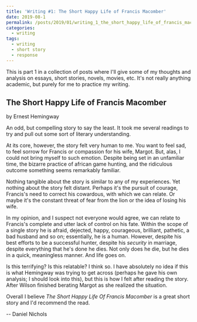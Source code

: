 ```yaml
---
title: 'Writing #1: The Short Happy Life of Francis Macomber'
date: 2019-08-1
permalink: /posts/2019/01/writing_1_the_short_happy_life_of_francis_macomber/
categories:
  - writing
tags:
  - writing
  - short story
  - response
---
```


This is part 1 in a collection of posts where I'll give some of my thoughts and analysis on essays, short stories, novels, movies, etc. It's not really anything academic, but purely for me to practice my writing.

The Short Happy Life of Francis Macomber
----------------
by Ernest Hemingway

An odd, but compelling story to say the least. It took me several readings to try and pull out some sort of literary understanding. 

At its core, however, the story felt very human to me. You want to feel sad, to feel sorrow for Francis or compassion for his wife, Margot. But, alas, I could not bring myself to such emotion. Despite being set in an unfamiliar time, the bizarre practice of african game hunting, and the ridiculous outcome something seems remarkably familiar.

Nothing tangible about the story is similar to any of my experiences. Yet nothing about the story felt distant. Perhaps it's the pursuit of courage, Francis's need to correct his cowardous, with which we can relate. Or maybe it's the constant threat of fear from the lion or the idea of losing his wife.

In my opinion, and I suspect not everyone would agree, we can relate to Francis's complete and utter lack of control on his fate. Within the scope of a single story he is afraid, dejected, happy, courageous, brilliant, pathetic, a bad husband and so on; essentially, he is a human. However, despite his best efforts to be a successful hunter, despite his _security_ in marriage, despite everything that he's done he dies. Not only does he die, but he dies in a quick, meaningless manner. And life goes on.

Is this terrifying? Is this relatable? I think so. I have absolutely no idea if this is what Hemingway was trying to get across (perhaps he gave his own analysis; I should look into this), but this is how I felt after reading the story. After Wilson finished berating Margot as she realized the situation.

Overall I believe _The Short Happy Life Of Francis Macomber_ is a great short story and I'd recommend the read.

-- Daniel Nichols
